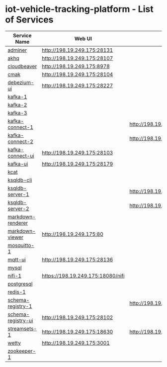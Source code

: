 # iot-vehicle-tracking-platform - List of Services

| Service Name | Web UI | Rest API |
|-------------- |------|------------
|[adminer](./documentation/services/adminer )|<http://198.19.249.175:28131>
|[akhq](./documentation/services/akhq )|<http://198.19.249.175:28107>
|[cloudbeaver](./documentation/services/cloudbeaver )|<http://198.19.249.175:8978>
|[cmak](./documentation/services/cmak )|<http://198.19.249.175:28104>
|[debezium-ui](./documentation/services/debezium-ui )|<http://198.19.249.175:28227>
|[kafka-1](./documentation/services/kafka )|
|[kafka-2](./documentation/services/kafka )|
|[kafka-3](./documentation/services/kafka )|
|[kafka-connect-1](./documentation/services/kafka-connect )|| <http://198.19.249.175:8083>
|[kafka-connect-2](./documentation/services/kafka-connect )|| <http://198.19.249.175:8084>
|[kafka-connect-ui](./documentation/services/kafka-connect-ui )|<http://198.19.249.175:28103>
|[kafka-ui](./documentation/services/kafka-ui )|<http://198.19.249.175:28179>
|[kcat](./documentation/services/kcat )|
|[ksqldb-cli](./documentation/services/ksqldb-cli )|
|[ksqldb-server-1](./documentation/services/ksqldb )|| <http://198.19.249.175:8088>
|[ksqldb-server-2](./documentation/services/ksqldb )|| <http://198.19.249.175:8089>
|[markdown-renderer](./documentation/services/markdown-renderer )|
|[markdown-viewer](./documentation/services/markdown-viewer )|<http://198.19.249.175:80>
|[mosquitto-1](./documentation/services/mosquitto )|
|[mqtt-ui](./documentation/services/hivemq-ui )|<http://198.19.249.175:28136>
|[mysql](./documentation/services/mysql )|
|[nifi-1](./documentation/services/nifi )|<https://198.19.249.175:18080/nifi>
|[postgresql](./documentation/services/postgresql )|
|[redis-1](./documentation/services/redis )|
|[schema-registry-1](./documentation/services/schema-registry )|| <http://198.19.249.175:8081>
|[schema-registry-ui](./documentation/services/schema-registry-ui )|<http://198.19.249.175:28102>
|[streamsets-1](./documentation/services/streamsets )|<http://198.19.249.175:18630>| <http://198.19.249.175:18630/collector/restapi>
|[wetty](./documentation/services/wetty )|<http://198.19.249.175:3001>
|[zookeeper-1](./documentation/services/zookeeper )|